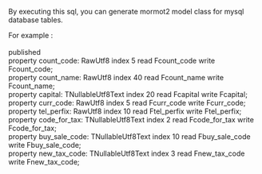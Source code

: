 By executing this sql, you can generate mormot2 model class for mysql database tables.

For example :
<br> <br> published
  <br> property count_code: RawUtf8 index 5 read Fcount_code write Fcount_code;
  <br> property count_name: RawUtf8 index 40 read Fcount_name write Fcount_name;
  <br> property capital: TNullableUtf8Text index 20 read Fcapital write Fcapital;
  <br> property curr_code: RawUtf8 index 5 read Fcurr_code write Fcurr_code;
  <br> property tel_perfix: RawUtf8 index 10 read Ftel_perfix write Ftel_perfix;
  <br> property code_for_tax: TNullableUtf8Text index 2 read Fcode_for_tax write Fcode_for_tax;
  <br> property buy_sale_code: TNullableUtf8Text index 10 read Fbuy_sale_code write Fbuy_sale_code;
  <br> property new_tax_code: TNullableUtf8Text index 3 read Fnew_tax_code write Fnew_tax_code;

